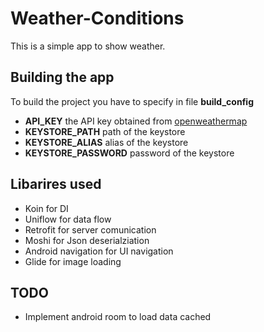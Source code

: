 # Weather-Conditions
This is a simple app to show weather.

## Building the app
To build the project you have to specify in file **build_config**
* **API_KEY**  the API key obtained from [openweathermap](https://openweathermap.org/)
* **KEYSTORE_PATH** path of the keystore
* **KEYSTORE_ALIAS** alias of the keystore
* **KEYSTORE_PASSWORD** password of the keystore

## Libarires used
* Koin for DI
* Uniflow for data flow
* Retrofit for server comunication
* Moshi for Json deserialziation
* Android navigation for UI navigation
* Glide for image loading

## TODO
* Implement android room to load data cached